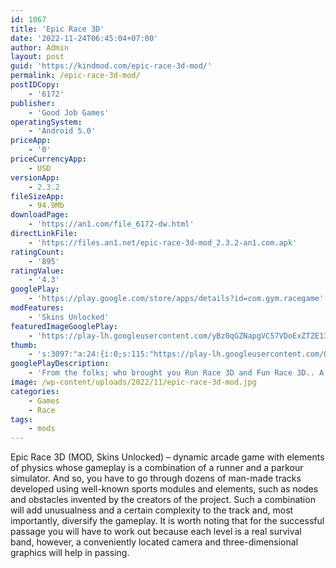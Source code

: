```yaml
---
id: 1067
title: 'Epic Race 3D'
date: '2022-11-24T06:45:04+07:00'
author: Admin
layout: post
guid: 'https://kindmod.com/epic-race-3d-mod/'
permalink: /epic-race-3d-mod/
postIDCopy:
    - '6172'
publisher:
    - 'Good Job Games'
operatingSystem:
    - 'Android 5.0'
priceApp:
    - '0'
priceCurrencyApp:
    - USD
versionApp:
    - 2.3.2
fileSizeApp:
    - 94.9Mb
downloadPage:
    - 'https://an1.com/file_6172-dw.html'
directLinkFile:
    - 'https://files.an1.net/epic-race-3d-mod_2.3.2-an1.com.apk'
ratingCount:
    - '895'
ratingValue:
    - '4.3'
googlePlay:
    - 'https://play.google.com/store/apps/details?id=com.gym.racegame'
modFeatures:
    - 'Skins Unlocked'
featuredImageGooglePlay:
    - 'https://play-lh.googleusercontent.com/yBz0qGZNapgVC57VDoExZTZE13XJM6BEgWblQOs262bicULzh0MQUo-hrCDgZOPv5g'
thumb:
    - 's:3097:"a:24:{i:0;s:115:"https://play-lh.googleusercontent.com/OMu9Q3NGvfmvMMeBH-Pdz6hEz6rR1TYAiUGNFy0OEHzYDXr_gNS4Nq2ws-iMO9yq_A8=w526-h296";i:1;s:115:"https://play-lh.googleusercontent.com/XIrEEOywzI2DF6hOvlSajhfZmixzMdLok4bEehOjoLeOOVKM5iIMqhtkIcsNdQnNm3g=w526-h296";i:2;s:115:"https://play-lh.googleusercontent.com/Jr7PinoK2HulHl8jlnIXEfnBNP7HqQyx8vYklk2eMFjPtPDaT09dD6c9op-aRbsyea0=w526-h296";i:3;s:115:"https://play-lh.googleusercontent.com/nSqb2cywwr2xjiTlnbS9rfwOjjuv1UyMCkqf2_Xxf8YKM7CG4y_m6Ig85Yj3JSFgaTg=w526-h296";i:4;s:116:"https://play-lh.googleusercontent.com/j8vjL4LzcXH6MqBFVCjIA1LtTlwpX-FDMfolaMCb3YspTD6OUaXLjjjfLTsMOaInVEDG=w526-h296";i:5;s:115:"https://play-lh.googleusercontent.com/uk5F289lHX7Xyz5_bnqH-gxyZE4i7MhqtPFjzJ2gZU61_n1dTopaZ-8MZ9uP590H4aU=w526-h296";i:6;s:114:"https://play-lh.googleusercontent.com/1LoP3FFxJKz2t0lE13hJGxNZCXn5rsIcCS1fUyOYP6UEpTpiAFZJUT8AGSPwqBNBxQ=w526-h296";i:7;s:115:"https://play-lh.googleusercontent.com/FYbRgiqrj5Bcug9XIukIKVkihzpDFk1fxUbtc25LKYgyzamBAV3-JkoO4BWXEBX0Xc8=w526-h296";i:8;s:115:"https://play-lh.googleusercontent.com/5GvkoH5-kvFmniCjtnRMkESWAMXM6chFHsgmGUQC0PmeNKua-2N9ZSxi4gyeAeQuumU=w526-h296";i:9;s:115:"https://play-lh.googleusercontent.com/Bq4gvXJYWh_Tp8xICm9XbK1pH6x2mqb787KfE2_dBhFMtiTWSp7LlIpK09o2rccT_RI=w526-h296";i:10;s:115:"https://play-lh.googleusercontent.com/3Fol4YQc1v-rMteAe978POsrqm6t8gV5rYoWG7Omkidh3CYlg46J0Deg63wS3HA8wTg=w526-h296";i:11;s:115:"https://play-lh.googleusercontent.com/dz1zjDi2JvDUv7YyzNJWkvJxiZ71aMA0heMUZsW8c2LJZv1qtkq8elQJwTI91OP0t5Q=w526-h296";i:12;s:115:"https://play-lh.googleusercontent.com/TuBKBTYLUX8m3NU7w0b8-5NHIx8pPEM4vealfaUkhV_oRUadh10--jsxQQ6fZatr6tw=w526-h296";i:13;s:115:"https://play-lh.googleusercontent.com/j5DV9aCu-SViAQMjXjV5cu2mpARATl85lut-i3BJxfC7gCFKGNGlz2B9sZ8xbRr0ptQ=w526-h296";i:14;s:116:"https://play-lh.googleusercontent.com/lf5kGkJOCFWMXt_sc7N2WroQxdFdt1Xl6n304n3dcwToY7HlkcZKgWIt-Fhc1HA79ezU=w526-h296";i:15;s:115:"https://play-lh.googleusercontent.com/vQPBHP9Y8BZzCnwghbU3Pl3cRhIFjtLtStW6dlktXgVgC7cn1aK4EUzkT5cTq_TSLSQ=w526-h296";i:16;s:114:"https://play-lh.googleusercontent.com/9Wfz-ra1xmN1MGWS9ZiNLfLov9J4OlLqLuq7UG-d2wdeHny2IvIvGoQfKQDN_2ZUUw=w526-h296";i:17;s:116:"https://play-lh.googleusercontent.com/pVaF2AE36WItGnizpRwPYaFKrK7L32ZntflC3Ac8CC3Clh3xrSPk2PJCr7tNo-4qv_Nr=w526-h296";i:18;s:116:"https://play-lh.googleusercontent.com/3_aujTUIGbkuhGQmwgrGu1sgLt1tBak5K-Ne_0TTCfzb29WLAKGNTDe7fp5eeBpNujMS=w526-h296";i:19;s:115:"https://play-lh.googleusercontent.com/3zRy9OriRsV_GMgrafZc4AxHMmnkT7SsHXEUWhnWhx2nEM1lNFxQiqyeZVbGpnWH2ok=w526-h296";i:20;s:115:"https://play-lh.googleusercontent.com/7b3UtmvBzhBe5pD9vMHPS70cPvPEle6UYgt1I9QxeeOFeG-RMINxfI71C0-hyHVFFPU=w526-h296";i:21;s:116:"https://play-lh.googleusercontent.com/SsRh6c2xs_oGtkcjE57lKRHLcLK4WO2nFQiv2bdxj0OuYn1iRI7DpJRelQrcywotG8ZM=w526-h296";i:22;s:116:"https://play-lh.googleusercontent.com/BG-3DQneEu-KLT79lRVSmweOhzsbqNVSzRyHTLG1PaYEFF-IZJsSTkm-1UbtsD9Mr2Yh=w526-h296";i:23;s:115:"https://play-lh.googleusercontent.com/-dmlaBErEP73ccGQRb-y5mfgRoGTyS6mYgBVYXhYoE6M3h9qKbP9MLsNOu1pggiIfLU=w526-h296";}";'
googlePlayDescription:
    - 'From the folks; who brought you Run Race 3D and Fun Race 3D.. A new adventure is here.. True parkour experience !'
image: /wp-content/uploads/2022/11/epic-race-3d-mod.jpg
categories:
    - Games
    - Race
tags:
    - mods
---
```


Epic Race 3D (MOD, Skins Unlocked) – dynamic arcade game with elements of physics whose gameplay is a combination of a runner and a parkour simulator. And so, you have to go through dozens of man-made tracks developed using well-known sports modules and elements, such as nodes and obstacles invented by the creators of the project. Such a combination will add unusualness and a certain complexity to the track and, most importantly, diversify the gameplay. It is worth noting that for the successful passage you will have to work out because each level is a real survival band, however, a conveniently located camera and three-dimensional graphics will help in passing.